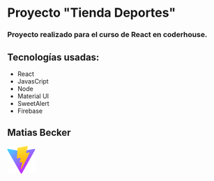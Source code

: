 # Proyecto "Tienda Deportes"

### Proyecto realizado para el curso de React en coderhouse.

## Tecnologías usadas:

- React
- JavasCript
- Node
- Material UI
- SweetAlert
- Firebase

## Matias Becker

![](/public/vite.svg)

